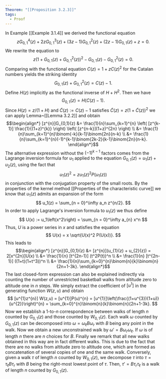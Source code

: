 ```yaml
---
Theorem: "[[Proposition 3.2.3]]"
tags:
  - Proof
---
```


In Example [[Example 3.1.4]] we derived the functional equation
$$
zG_{0,1}^{4}(z) + 2zG_{0,1}^{3}(z) + (3z-1)G_{0,1}^{2}(z) + (2z-1)G_{0,1}(z) + z = 0.
$$
We rewrite the equation to
$$
z(1+G_{0,1}(z) + G_{0,1}^{2}(z))^{2} - G_{0,1}(z) - G_{0,1}^{2}(z) = 0.
$$
Comparing with the functional equation $C(z) = 1 + zC(z)^{2}$ for the Catalan numbers yields the striking identity
$$
G_{0,1}(z) + G_{0,1}^{2}(z) = C(z) - 1.
$$
Define $H(z)$ implicitly as the functional inverse of $H + H^{2}$. Then we have 
$$
G_{0,1}(z) = H(C(z) - 1).
$$
Since $H(z) = z/(1+H)$ and $\tilde{C}(z) := C(z) - 1$ satisfies $\tilde{C}(z) = z(1 + \tilde{C}(z))^2$ we can apply Lemma~[[Lemma 3.2.2]] and obtain
$$\begin{align*}
[z^{n}]G_{0,1}(z) &= 
\frac{1}{n}\sum_{k=1}^{n}
\left(
[z^{k-1}] \frac{1}{(1+z)^{k}}
\right)
\left(
[z^{n-k}](1+z)^{2n}
\right) \\
&= \frac{1}{n}\sum_{k=1}^{n}\binom{-k}{k-1}\binom{2n}{n-k} \\
&= \frac{1}{n}\sum_{k=1}^{n}(-1)^{k-1}\binom{2k-2}{k-1}\binom{2n}{n-k}.
\end{align*}$$
The alternative expression without the $(-1)^{k-1}$ factors comes from the Lagrange inversion formula for $u_{1}$ applied to the equation $G_{0,1}(z) = u_{1}(z) + u_{2}(z)$, using the fact that 
$$
u_{1}(z)^{2}= z u_{1}(z)^2P(u_{1}(z))
$$ 
in conjunction with the conjugation property of the small roots. By the properties of the kernel method [[Properties of the characteristic curve]] we know that $u_1(z)$ admits an expansion of the form
$$
u_1(z) = \sum_{n = 0}^\infty a_n z^{n/2}.
$$
In order to apply Lagrange's inversion formula to $u_1(z)$ we thus define $$
U(x) := u_1\left(x^2\right) = \sum_{n = 0}^\infty a_{n} x^n
$$
Thus, $U$ is a power series in $x$ and satisfies the equation
$$
U(x) = x \sqrt{U(x)^2 P(U(x))}.
$$
This leads to
$$\begin{align*}
[z^{n}]G_{0,1}(z) &= 
[z^{n}](u_{1}(z) + u_{2}(z)) = 
2[x^{2n}]U(x) \\
&= \frac{1}{n} [t^{2n-1}] (t^2P(t))^n \\
&= \frac{1}{n} [t^{2n-1}] ((1+t)(1+t^3))^n \\
&= \frac{1}{n}\sum_{k=0}^{n}\binom{n}{k}\binom{n}{2n+1-3k}.
\end{align*}$$
The last closed-form expression can also be explained indirectly via counting the number of unrestricted basketball walks from altitude zero to altitude one in $n$ steps. We simply extract the coefficient of $[u^{1}]$ in the generating function $W(z,u)$ and obtain
$$
[u^{1}z^{n}] W(z,u) = 
[u^{1}]P(u)^{n} = 
[u^{1}]\left(\frac{(1+u^{3})(1+u)}{u^{2}}\right)^{n} = 
\sum_{k=0}^{n}\binom{n}{k}\binom{n}{2n+1-3k}.
$$
Now we establish a $1$-to-$n$ correspondence between walks of length $n$ counted by $G_{0,1}(z)$ and those counted by $W_{0,1}(z)$. 
Each walk $\omega$ counted by $G_{0,1}(z)$ can be decomposed into $\omega = \omega_{\ell}B\omega_r$ with $B$ being any point in the walk. Now we obtain a new unconstrained walk by $\omega' = B\omega_r\omega_\ell$. If $\omega$ is of length $n$ there are $n$ choices for $B$. Finally we remark that all new walks obtained in this way are in fact different walks. This is due to the fact that there are no walks from altitude zero to altitude one, which are formed as concatenation of several copies of one and the same walk.
Conversely, given a walk $\tau$ of length $n$ counted by $W_{0,1}(z)$, we decompose $\tau$ into $\tau = \tau_{\ell}B\tau_r$ with $B$ being the right-most lowest point of $\tau$. Then, $\tau' = B\tau_{r}\tau_\ell$ is a walk of length $n$ counted by $G_{0,1}(z)$.
